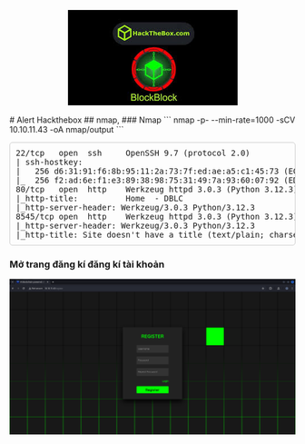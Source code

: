 <p align="center"><img src="image/image.png" /></p>
# Alert Hackthebox
## nmap, 
### Nmap
```
nmap -p- --min-rate=1000 -sCV 10.10.11.43 -oA nmap/output
```
<pre style="border: 1px solid #ccc; padding: 10px; border-radius: 5px;">
22/tcp   open  ssh     OpenSSH 9.7 (protocol 2.0)
| ssh-hostkey: 
|   256 d6:31:91:f6:8b:95:11:2a:73:7f:ed:ae:a5:c1:45:73 (ECDSA)
|_  256 f2:ad:6e:f1:e3:89:38:98:75:31:49:7a:93:60:07:92 (ED25519)
80/tcp   open  http    Werkzeug httpd 3.0.3 (Python 3.12.3)
|_http-title:          Home  - DBLC    
|_http-server-header: Werkzeug/3.0.3 Python/3.12.3
8545/tcp open  http    Werkzeug httpd 3.0.3 (Python 3.12.3)
|_http-server-header: Werkzeug/3.0.3 Python/3.12.3
|_http-title: Site doesn't have a title (text/plain; charset=utf-8).
</pre>

### Mở trang đăng kí đăng kí tài khoản
<p align="center"><img src="image/image1.png" /></p>